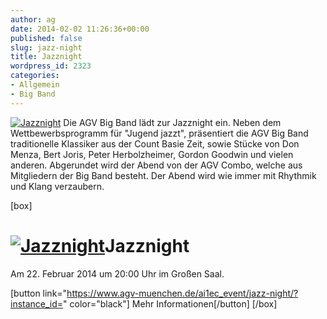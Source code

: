 ```yaml
---
author: ag
date: 2014-02-02 11:26:36+00:00
published: false
slug: jazz-night
title: Jazznight
wordpress_id: 2323
categories:
- Allgemein
- Big Band
---
```


[![Jazznight](https://www.agv-muenchen.de/wp-content/uploads/2014/02/Flyer_jazznight_Februar_2014-version-3.jpg)](https://www.agv-muenchen.de/ai1ec_event/jazz-night/?instance_id=)
Die AGV Big Band lädt zur Jazznight ein.
Neben dem Wettbewerbsprogramm für "Jugend jazzt", präsentiert die AGV Big Band traditionelle Klassiker aus der Count Basie Zeit, sowie Stücke von Don Menza, Bert Joris, Peter Herbolzheimer, Gordon Goodwin und vielen anderen.
Abgerundet wird der Abend von der AGV Combo, welche aus Mitgliedern der Big Band besteht.
Der Abend wird wie immer mit Rhythmik und Klang verzaubern.

[box]

# [![Jazznight](https://www.agv-muenchen.de/wp-content/uploads/2014/02/Flyer_jazznight_Februar_2014-version-3.jpg)](https://www.agv-muenchen.de/ai1ec_event/jazz-night/?instance_id=)Jazznight

Am 22. Februar 2014 um 20:00 Uhr im Großen Saal.

[button link="https://www.agv-muenchen.de/ai1ec_event/jazz-night/?instance_id=" color="black"] Mehr Informationen[/button]
[/box]
